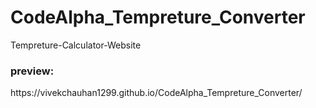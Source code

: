 # CodeAlpha_Tempreture_Converter
Tempreture-Calculator-Website


<h3>preview: </h3>https://vivekchauhan1299.github.io/CodeAlpha_Tempreture_Converter/
